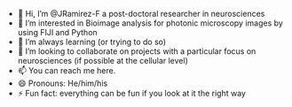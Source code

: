 - 👋 Hi, I’m @JRamirez-F a post-doctoral researcher in neurosciences
- 👀 I’m interested in Bioimage analysis for photonic microscopy images by using FIJI and Python
- 🌱 I’m always learning (or trying to do so)
- 💞️ I’m looking to collaborate on projects with a particular focus on neurosciences (if possible at the cellular level)
- 📫 You can reach me here.
- 😄 Pronouns: He/him/his
- ⚡ Fun fact: everything can be fun if you look at it the right way

<!---
JRamirez-F/JRamirez-F is a ✨ special ✨ repository because its `README.md` (this file) appears on your GitHub profile.
You can click the Preview link to take a look at your changes.
--->

